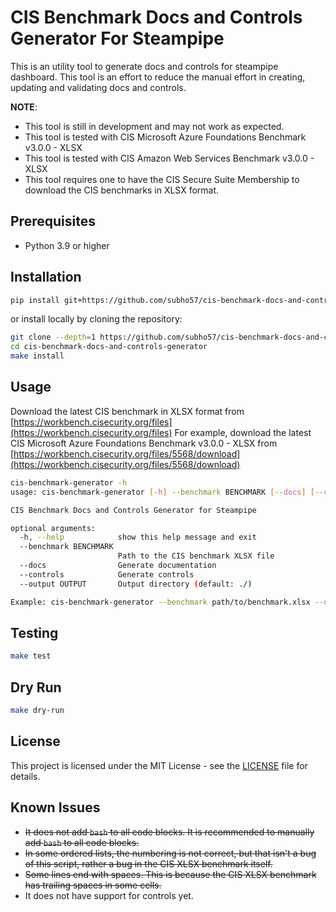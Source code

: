 # CIS Benchmark Docs and Controls Generator For Steampipe

This is an utility tool to generate docs and controls for steampipe dashboard.
This tool is an effort to reduce the manual effort in creating, updating and validating docs and controls.

**NOTE**:
- This tool is still in development and may not work as expected.
- This tool is tested with CIS Microsoft Azure Foundations Benchmark v3.0.0 - XLSX
- This tool is tested with CIS Amazon Web Services Benchmark v3.0.0 - XLSX
- This tool requires one to have the CIS Secure Suite Membership to download the CIS benchmarks in XLSX format.

## Prerequisites

- Python 3.9 or higher

## Installation

```bash
pip install git+https://github.com/subho57/cis-benchmark-docs-and-controls-generator
```

or install locally by cloning the repository:

```bash
git clone --depth=1 https://github.com/subho57/cis-benchmark-docs-and-controls-generator.git
cd cis-benchmark-docs-and-controls-generator
make install
```

## Usage

Download the latest CIS benchmark in XLSX format from [https://workbench.cisecurity.org/files](https://workbench.cisecurity.org/files)
For example, download the latest CIS Microsoft Azure Foundations Benchmark v3.0.0 - XLSX from [https://workbench.cisecurity.org/files/5568/download](https://workbench.cisecurity.org/files/5568/download)

```bash
cis-benchmark-generator -h
usage: cis-benchmark-generator [-h] --benchmark BENCHMARK [--docs] [--controls] [--output OUTPUT]

CIS Benchmark Docs and Controls Generator for Steampipe

optional arguments:
  -h, --help            show this help message and exit
  --benchmark BENCHMARK
                        Path to the CIS benchmark XLSX file
  --docs                Generate documentation
  --controls            Generate controls
  --output OUTPUT       Output directory (default: ./)

Example: cis-benchmark-generator --benchmark path/to/benchmark.xlsx --docs --controls --output output_dir
```

## Testing

```bash
make test
```

## Dry Run

```bash
make dry-run
```

## License

This project is licensed under the MIT License - see the [LICENSE](LICENSE) file for details.

## Known Issues

- ~~It does not add `bash` to all code blocks. It is recommended to manually add `bash` to all code blocks.~~
- ~~In some ordered lists, the numbering is not correct, but that isn't a bug of this script, rather a bug in the CIS XLSX benchmark itself.~~
- ~~Some lines end with spaces. This is because the CIS XLSX benchmark has trailing spaces in some cells.~~
- It does not have support for controls yet.
